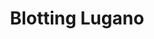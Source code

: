 ---
title: "Blotting Lugano"
url: /ciudad-autonoma-de-buenos-aires/blotting-lugano/
shop: general
---